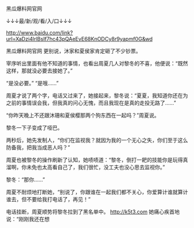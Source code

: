 黑瓜爆料网官网

↓↓↓最/新/观/看/入/口↓↓↓

http://www.baidu.com/link?url=XaDzi4lrlBsIf7hc43pQAeEvE68KnODCy8r9yapmf0G&wd

黑瓜爆料网官网
更别说，沐家和夏侯家肯定砸了不少钞票。

宰序听出里面有他不知道的事情，也看出周夏几人对黎冬的不喜，他便说：“既然这样，那就没必要去接她了。”

“是没必要。”
“是哦……”

周夏才说了两个字，电话又过来了，她接起来，黎冬说：“夏夏，我知道你还在为之前的事情误会我，但我真的问心无愧，而且我现在是真的走投无路了……”

“你昨天晚上不还跟沐珊和夏侯樱那两个狗东西在一起吗？”周夏说。

黎冬一下子变成了哑巴。

两秒后，她先发制人，“你们在监视我？就因为我的一个无心之失，你们至于这么防备我，把我当成恶人吗？”

周夏也被黎冬的操作刷新了认知，她啧啧道：“黎冬，倒打一耙的技能你是玩得真溜啊，你未免也太高看自己了，我们很忙，没工夫也没心思去监视你。”

黎冬：“那你……”

周夏不耐烦地打断她，“别说了，你跟谁在一起我们都不关心，你爱算计谁就算计谁去，但不要给我打电话了，再见！”

电话挂断，周夏顺势将黎冬拉到了黑名单中。
http://k5t3.com
她痛心疾首地说：“刚刚我还在想
